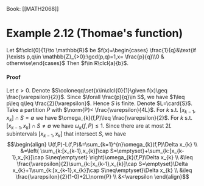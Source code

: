 Book: [[MATH2068]]
# Example 2.12 (Thomae's function)
Let $f:\clcl{0}{1}\to \mathbb{R}$ be $f(x)=\begin{cases} \frac{1}{q}&\text{if }\exists p,q\in \mathbb{Z}_{>0}:\gcd(p,q)=1,x= \frac{p}{q}\\0 & otherwise\end{cases}$
Then $f\in R\clcl{a}{b}$.
#### Proof
Let $\varepsilon>0$.
Denote $S\coloneqq\set{x\in\clcl{0}{1}\given f(x)\geq \frac{\varepsilon}{2}}$.
Since $\forall \frac{p}{q}\in S$, we have $1\leq p\leq q\leq \frac{2}{\varepsilon}$.
Hence $S$ is finite. Denote $L=\card{S}$.
Take a partition $P$ with $\norm{P}< \frac{\varepsilon}{4L}$.
For $k$ s.t. $[x_{k-1},x_{k}]\cap S=\emptyset$ we have $\omega_{k}(f,P)\leq \frac{\varepsilon}{2}$.
For $k$ s.t. $[x_{k-1},x_{k}]\cap S\neq \emptyset$ we have $\omega_{k}(f,P)\leq 1$.
Since there are at most $2L$ subintervals $[x_{k-1},x_{k}]$ that intersect $S$, we have
 $$\begin{align}
U(f,P)-L(f,P)&=\sum_{k=1}^{n}\omega_{k}(f,P)\Delta x_{k} \\
&=\left( \sum_{k:[x_{k-1},x_{k}]\cap S=\emptyset}+\sum_{k:[x_{k-1},x_{k}]\cap S\neq\emptyset} \right)\omega_{k}(f,P)\Delta x_{k} \\
&\leq \frac{\varepsilon}{2}\sum_{k:[x_{k-1},x_{k}]\cap S=\emptyset}\Delta x_{k}+1\sum_{k:[x_{k-1},x_{k}]\cap S\neq\emptyset}\Delta x_{k} \\
&\leq \frac{\varepsilon}{2}(1-0)+2L\norm{P} \\
&<\varepsilon
\end{align}$$